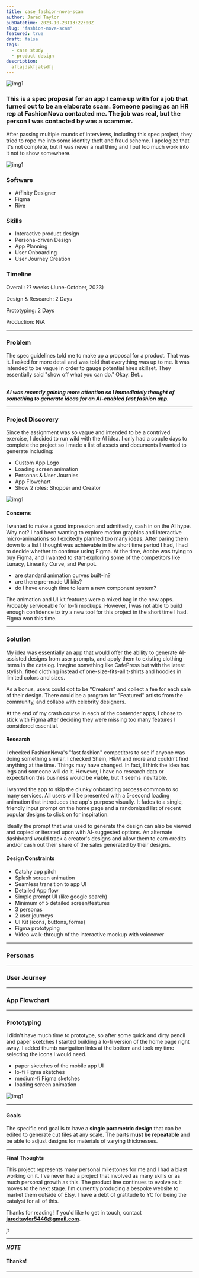 ```yaml
---
title: case_fashion-nova-scam
author: Jared Taylor
pubDatetime: 2023-10-23T13:22:00Z
slug: "fashion-nova-scam"
featured: true
draft: false
tags:
  - case study
  - product design
description:
  aflajdskfjalsdfj
---
```

![img1](https://placehold.co/800x200/black/696969?text=cover_image)
### This is a spec proposal for an app I came up with for a job that turned out to be an elaborate scam. Someone posing as an HR rep at FashionNova contacted me. The job was real, but the person I was contacted by was a scammer.

After passing multiple rounds of interviews, including this spec project, they tried to rope me into some identity theft and fraud scheme. I apologize that it's not complete, but it was never a real thing and I put too much work into it not to show somewhere.

![img1](https://placehold.co/800x200/black/696969?text=client-message.txt )

### Software
- Affinity Designer
- Figma
- Rive

### **Skills**
- Interactive product design
- Persona-driven Design
- App Planning
- User Onboarding 
- User Journey Creation

### **Timeline**

Overall: ?? weeks (June-October, 2023)

Design & Research: 2 Days

Prototyping: 2 Days

Production: N/A

_____________
### **Problem**
The spec guidelines told me to make up a proposal for a product. That was it. I asked for more detail and was told that everything was up to me. It was intended to be vague in order to gauge potential hires skillset. They essentially said "show off what you can do." Okay. Bet... 
<br/><br/>

***AI was recently gaining more attention so I immediately thought of something to generate ideas for an AI-enabled fast fashion app.***
_____________

### Project Discovery

Since the assignment was so vague and intended to be a contrived exercise, I decided to run wild with the AI idea. I only had a couple days to complete the project so I made a list of assets and documents I wanted to generate including: 

- Custom App Logo
- Loading screen animation
- Personas & User Journies
- App Flowchart
- Show 2 roles: Shopper and Creator

![img1](https://placehold.co/800x200/black/696969?text=prototype1)

#### Concerns
I wanted to make a good impression and admittedly, cash in on the AI hype. Why not? I had been wanting to explore motion graphics and interactive micro-animations so I excitedly planned too many ideas. After paring them down to a list I thought was achievable in the short time period I had, I had to decide whether to continue using Figma. At the time, Adobe was trying to buy Figma, and I wanted to start exploring some of the competitors like Lunacy, Linearity Curve, and Penpot. 

- are standard animation curves built-in?
- are there pre-made UI kits?
- do I have enough time to learn a new component system?

The animation and UI kit features were a mixed bag in the new apps. Probably serviceable for lo-fi mockups. However, I was not able to build enough confidence to try a new tool for this project in the short time I had. Figma won this time. 

----------- 
### Solution

My idea was essentially an app that would offer the ability to generate AI-assisted designs from user prompts, and apply them to existing clothing items in the catalog. Imagine something like CafePress but with the latest stylish, fitted clothing instead of one-size-fits-all t-shirts and hoodies in limited colors and sizes.

As a bonus, users could opt to be "Creators" and collect a fee for each sale of their design. There could be a program for "Featured" artists from the community, and collabs with celebrity designers.

At the end of my crash course in each of the contender apps, I chose to stick with Figma after deciding they were missing too many features I considered essential. 
  
#### Research 
I checked FashionNova's "fast fashion" competitors to see if anyone was doing something similar. I checked Shein, H&M and more and couldn't find anything at the time. Things may have changed. In fact, I think the idea has legs and someone will do it. However, I have no research data or expectation this business would be viable, but it seems inevitable. 

I wanted the app to skip the clunky onboarding process common to so many services. All users will be presented with a 5-second loading animation that introduces the app's purpose visually. It fades to a single, friendly input prompt on the home page and a randomized list of recent popular designs to click on for inspiration. 

Ideally the prompt that was used to generate the design can also be viewed and copied or iterated upon with AI-suggested options. An alternate dashboard would track a creator's designs and allow them to earn credits and/or cash out their share of the sales generated by their designs. 

#### Design Constraints
- Catchy app pitch
- Splash screen animation
- Seamless transition to app UI
- Detailed App flow
- Simple prompt UI (like google search)
- Minimum of 5 detailed screen/features
- 3 personas
- 2 user journeys
- UI Kit (icons, buttons, forms)
- Figma prototyping
- Video walk-through of the interactive mockup with voiceover

------------
### Personas


------------
### User Journey

------------
### App Flowchart

------------
### Prototyping
I didn't have much time to prototype, so after some quick and dirty pencil and paper sketches I started building a lo-fi version of the home page right away. I added thumb navigation links at the bottom and took my time selecting the icons I would need.

- paper sketches of the mobile app UI
- lo-fi Figma sketches
- medium-fi Figma sketches
- loading screen animation

![img1](https://placehold.co/800x200/black/696969?text=Boxes.py_Prototype )

----------

#### Goals
The specific end goal is to have a **single parametric design** that can be edited to generate cut files at any scale. The parts **must be repeatable** and be able to adjust designs for materials of varying thicknesses. 

----------

**Final Thoughts**

 This project represents many personal milestones for me and I had a blast working on it. I've never had a project that involved as many skills or as much personal growth as this. The product line continues to evolve as it moves to the next stage. I'm currently producing a bespoke website to market them outside of Etsy. I have a debt of gratitude to YC for being the catalyst for all of this.  
 
 Thanks for reading! If you'd like to get in touch, contact **jaredtaylor5446@gmail.com**.

jt

------------

***NOTE***

#### Thanks!
------------
<style>
    .place {
        @apply bg-slate-100 !important;
        height: 500px;
    }
    .caption-center {
        text-align: center !important;
    }
    img {
    margin: 0em !important;
    /* border: none !important; */
  }
</style>